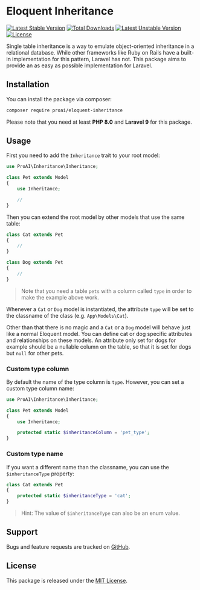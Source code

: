 # Eloquent Inheritance

[![Latest Stable Version](https://poser.pugx.org/proai/eloquent-inheritance/v/stable)](https://packagist.org/packages/proai/eloquent-inheritance) [![Total Downloads](https://poser.pugx.org/proai/eloquent-inheritance/downloads)](https://packagist.org/packages/proai/eloquent-inheritance) [![Latest Unstable Version](https://poser.pugx.org/proai/eloquent-inheritance/v/unstable)](https://packagist.org/packages/proai/eloquent-inheritance) [![License](https://poser.pugx.org/proai/eloquent-inheritance/license)](https://packagist.org/packages/proai/eloquent-inheritance)

Single table inheritance is a way to emulate object-oriented inheritance in a relational database. While other frameworks like Ruby on Rails have a built-in implementation for this pattern, Laravel has not. This package aims to provide an as easy as possible implementation for Laravel.

## Installation

You can install the package via composer:

```bash
composer require proai/eloquent-inheritance
```

Please note that you need at least **PHP 8.0** and **Laravel 9** for this package.

## Usage

First you need to add the `Inheritance` trait to your root model:

```php
use ProAI\Inheritance\Inheritance;

class Pet extends Model
{
    use Inheritance;

    //
}
```

Then you can extend the root model by other models that use the same table:

```php
class Cat extends Pet
{
    //
}

class Dog extends Pet
{
    //
}
```

> Note that you need a table `pets` with a column called `type` in order to make the example above work.

Whenever a `Cat` or `Dog` model is instantiated, the attribute `type` will be set to the classname of the class (e.g. `App\Models\Cat`).

Other than that there is no magic and a `Cat` or a `Dog` model will behave just like a normal Eloquent model. You can define cat or dog specific attributes and relationships on these models. An attribute only set for dogs for example should be a nullable column on the table, so that it is set for dogs but `null` for other pets.

### Custom type column

By default the name of the type column is `type`. However, you can set a custom type column name:

```php
use ProAI\Inheritance\Inheritance;

class Pet extends Model
{
    use Inheritance;

    protected static $inheritanceColumn = 'pet_type';
}
```

### Custom type name

If you want a different name than the classname, you can use the `$inheritanceType` property:

```php
class Cat extends Pet
{
    protected static $inheritanceType = 'cat';
}
```

> Hint: The value of `$inheritanceType` can also be an enum value.

## Support

Bugs and feature requests are tracked on [GitHub](https://github.com/proai/eloquent-inheritance/issues).

## License

This package is released under the [MIT License](LICENSE).
